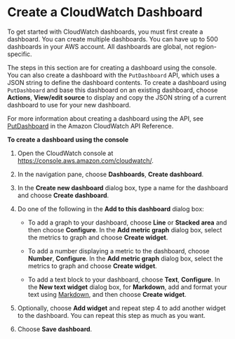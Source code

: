 # Create a CloudWatch Dashboard<a name="create_dashboard"></a>

To get started with CloudWatch dashboards, you must first create a dashboard\. You can create multiple dashboards\. You can have up to 500 dashboards in your AWS account\. All dashboards are global, not region\-specific\.

The steps in this section are for creating a dashboard using the console\. You can also create a dashboard with the `PutDashboard` API, which uses a JSON string to define the dashboard contents\. To create a dashboard using `PutDashboard` and base this dashboard on an existing dashboard, choose **Actions**, **View/edit source** to display and copy the JSON string of a current dashboard to use for your new dashboard\.

For more information about creating a dashboard using the API, see [PutDashboard](http://docs.aws.amazon.com/AmazonCloudWatch/latest/APIReference/API_PutDashboard.html) in the Amazon CloudWatch API Reference\.

**To create a dashboard using the console**

1. Open the CloudWatch console at [https://console\.aws\.amazon\.com/cloudwatch/](https://console.aws.amazon.com/cloudwatch/)\.

1. In the navigation pane, choose **Dashboards**, **Create dashboard**\.

1. In the **Create new dashboard** dialog box, type a name for the dashboard and choose **Create dashboard**\.

1. Do one of the following in the **Add to this dashboard** dialog box:

   + To add a graph to your dashboard, choose **Line** or **Stacked area** and then choose **Configure**\. In the **Add metric graph** dialog box, select the metrics to graph and choose **Create widget**\.

   + To add a number displaying a metric to the dashboard, choose **Number**, **Configure**\. In the **Add metric graph** dialog box, select the metrics to graph and choose **Create widget**\.

   + To add a text block to your dashboard, choose **Text**, **Configure**\. In the **New text widget** dialog box, for **Markdown**, add and format your text using [Markdown](http://docs.aws.amazon.com/general/latest/gr/aws-markdown.html), and then choose **Create widget**\.

1. Optionally, choose **Add widget** and repeat step 4 to add another widget to the dashboard\. You can repeat this step as much as you want\.

1. Choose **Save dashboard**\.